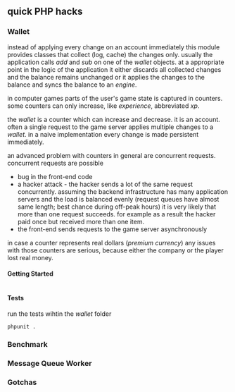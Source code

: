## quick PHP hacks

### Wallet
instead of applying every change on an account immediately this module provides classes that collect (log, cache) the changes only.
usually the application calls *add* and *sub* on one of the *wallet* objects.
at a appropriate point in the logic of the application it either discards all collected changes and the balance remains unchanged or it applies the changes to the balance and syncs the balance to an *engine*.

in computer games parts of the user's game state is captured in counters.
some counters can only increase, like *experience*, abbreviated *xp*.

the *wallet* is a counter which can increase and decrease. it is an account.
often a single request to the game server applies multiple changes to a *wallet*.
in a naive implementation every change is made persistent immediately.

an advanced problem with counters in general are concurrent requests.
concurrent requests are possible
* bug in the front-end code
* a hacker attack - the hacker sends a lot of the same request concurrently.
assuming the backend infrastructure has many application servers and the load is balanced evenly (request queues have almost same length; best chance during off-peak hours) it is very likely that more than one request succeeds.
for example as a result the hacker paid once but received more than one item.
* the front-end sends requests to the game server asynchronously

in case a counter represents real dollars (*premium currency*) any issues with those counters are serious, because either the company or the player lost real money.


#### Getting Started
```php

```

#### Tests
run the tests wihtin the *wallet* folder
```
phpunit .
```

### Benchmark


### Message Queue Worker


### Gotchas
